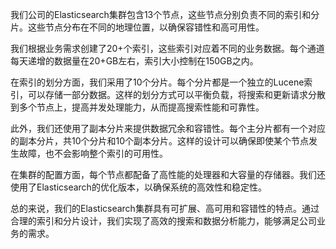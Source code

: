 我们公司的Elasticsearch集群包含13个节点，这些节点分别负责不同的索引和分片。这些节点分布在不同的地理位置，以确保容错性和高可用性。

我们根据业务需求创建了20+个索引，这些索引对应着不同的业务数据。每个通道每天递增的数据量在20+GB左右，索引大小控制在150GB之内。

在索引的划分方面，我们采用了10个分片。每个分片都是一个独立的Lucene索引，可以存储一部分数据。这样的划分方式可以平衡负载，将搜索和更新请求分散到多个节点上，提高并发处理能力，从而提高搜索性能和可靠性。

此外，我们还使用了副本分片来提供数据冗余和容错性。每个主分片都有一个对应的副本分片，共10个分片和10个副本分片。这样的设计可以确保即使某个节点发生故障，也不会影响整个索引的可用性。

在集群的配置方面，每个节点都配备了高性能的处理器和大容量的存储器。我们还使用了Elasticsearch的优化版本，以确保系统的高效性和稳定性。

总的来说，我们的Elasticsearch集群具有可扩展、高可用和容错性的特点。通过合理的索引和分片设计，我们实现了高效的搜索和数据分析能力，能够满足公司业务的需求。
